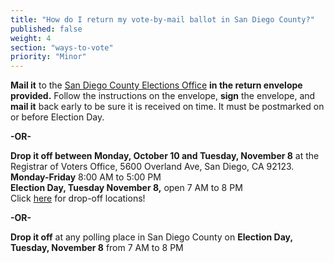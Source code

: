 ```yaml
---
title: "How do I return my vote-by-mail ballot in San Diego County?"
published: false
weight: 4
section: "ways-to-vote"
priority: "Minor"
---
```


**Mail it** to the [San Diego County Elections Office](#section-election-office-contact) **in the return envelope provided.** Follow the instructions on the envelope, **sign** the envelope, and **mail it** back early to be sure it is received on time. It must be postmarked on or before Election Day.  

**-OR-**  

**Drop it off between Monday, October 10 and Tuesday, November 8** at the Registrar of Voters Office, 5600 Overland Ave, San Diego, CA 92123.  
**Monday-Friday** 8:00 AM to 5:00 PM  
**Election Day, Tuesday November 8,** open 7 AM to 8 PM  
Click [here](https://drive.google.com/file/d/0B0h2E_kd8S-LbnY1aWZhTHExbms/view?usp=sharing) for drop-off locations!  
	
**-OR-**  
	
**Drop it off** at any polling place in San Diego County on **Election Day, Tuesday, November 8** from 7 AM to 8 PM  
